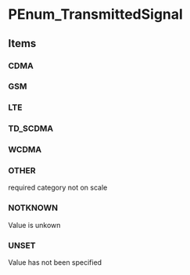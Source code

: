 # PEnum_TransmittedSignal

## Items

### CDMA


### GSM


### LTE


### TD_SCDMA


### WCDMA


### OTHER
required category not on scale

### NOTKNOWN
Value is unkown

### UNSET
Value has not been specified
